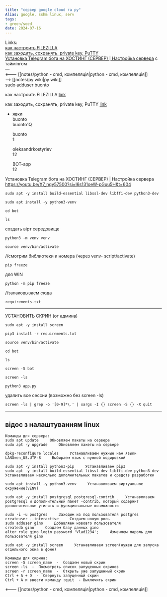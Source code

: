 ```yaml
---
title: "сервер google cloud та py"
Alias: google, sshm linux, serv
tags:
- green/seed
date: 2024-07-16
---
```

Links:  
[как настроить FILEZILLA](https://www.youtube.com/watch?v=gJNAkjXNFTI )  
[как заходить, сохранять, private key, PuTTY](https://www.youtube.com/watch?v=BYKqASV_IkU)  
[Установка Telegram бота на ХОСТИНГ (СЕРВЕР) | Настройка сервера](https://youtu.be/X7_nqy57500?si=l6s131oeW-pGuu5H&t=604) c таймінгом  
—  
<--- [[notes/python - cmd, компеляція|python - cmd, компеляція]]  
--> [[notes/py wiki|py wiki]]  
sudo adduser buonto  


как настроить FILEZILLA  [link](https://www.youtube.com/watch?v=gJNAkjXNFTI )  


как заходить, сохранять, private key, PuTTY  [link](https://www.youtube.com/watch?v=BYKqASV_IkU  )  

- явки  
	buonto  
	buonto1Q
	
	buonto  
	1
	
	oleksandrkostyriev  
	12
	
	BOT-app  
	12  

Установка Telegram бота на ХОСТИНГ (СЕРВЕР) | Настройка сервера  
https://youtu.be/X7_nqy57500?si=l6s131oeW-pGuu5H&t=604

```
sudo apt -y install build-essential libssl-dev libffi-dev python3-dev
```

```
sudo apt install -y python3-venv
```

```
cd bot
```

```
ls
```

создать вірт середовище

```
python3 -m venv venv
```

```
source venv/bin/activate
```

//смотрим библиотеки и номера (через venv- script/activate) 

```
pip freeze
```

для WIN

```
python -m pip freeze
```

//запаковываем сюда 

```
requirements.txt 
```

---
УСТАНОВИТЬ СКРИН (от админа)

```
sudo apt -y install screen
```

```
pip3 install -r requirements.txt
```

```
source venv/bin/activate
```

```
cd bot
```

```
ls
```

```
screen -S bot
```

```
screen -ls
```

```
python3 app.py
```

удалить все сессии (возможно без screen -ls)

```  
screen -ls | grep -o '[0-9]*\.' | xargs -I {} screen -S {} -X quit
```

---
## відос з налаштуванням linux

```
Команды для сервера:
sudo apt update     Обновляем пакеты на сервере
sudo apt -y upgrade     Обновляем пакеты на сервере

dpkg-reconfigure locales     Устанавливаем нужные нам языки
LANG=en_US.UTF-8     Выбираем язык с нужной кодировкой 

sudo apt -y install python3-pip     Устанавливаем pip3
sudo apt -y install build-essential libssl-dev libffi-dev python3-dev     Устанавливаем несколько дополнительных пакетов и средств разработки 

sudo apt install -y python3-venv     Устанавливаем виртуальное окружение(VENV)

sudo apt -y install postgresql postgresql-contrib     Устанавливаем postgresql и дополнительный пакет -contrib, который содержит дополнительные утилиты и функциональные возможности

sudo -i -u postgres     Заходим из под пользователя postgres
createuser --interactive     Создаем новую роль
sudo adduser gino     Добавляем нововго пользователя
createdb gino     Создаем базу данных gino
alter role gino login password 'Vlad1234';     Изменяем пароль для пользователя gino

sudo apt -y install screen     Устанавливаем screen(нужен для запуска отдельного окна в фоне)

Команды для скрина:
screen -S screen_name  -  Создаем новый скрин
screen -ls  -  Посмотреть список запущенных скринов
screen -r screen_name  -  Открыть уже запущенный скрин
Ctrl + A + D  -  Свернуть запущенный скрин
Ctrl + A и ввести команду :quit  - Выключить скрин
```

<--- [[notes/python - cmd, компеляція|python - cmd, компеляція]]